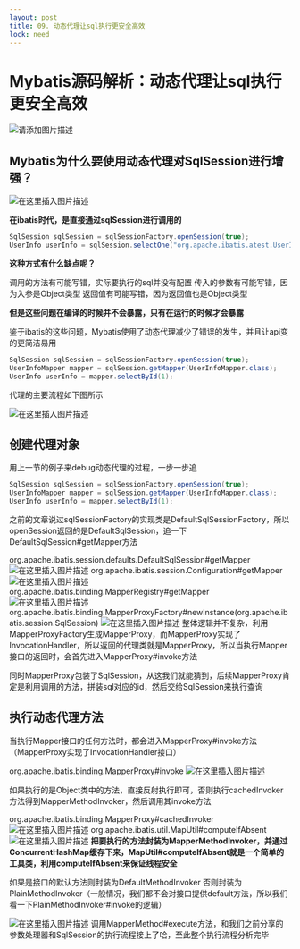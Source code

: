 ```yaml
---
layout: post
title: 09. 动态代理让sql执行更安全高效
lock: need
---
```


# Mybatis源码解析：动态代理让sql执行更安全高效

![请添加图片描述](https://img-blog.csdnimg.cn/fedf9e0a01de460ca897ac7d9e75ad41.jpg?)
## Mybatis为什么要使用动态代理对SqlSession进行增强？
![在这里插入图片描述](https://img-blog.csdnimg.cn/aa8e8c46c59c479280d6bf115f87903f.png?)

**在ibatis时代，是直接通过sqlSession进行调用的**
```java
SqlSession sqlSession = sqlSessionFactory.openSession(true);
UserInfo userInfo = sqlSession.selectOne("org.apache.ibatis.atest.UserInfoMapper.selectById", 1);
```
**这种方式有什么缺点呢？**

调用的方法有可能写错，实际要执行的sql并没有配置
传入的参数有可能写错，因为入参是Object类型
返回值有可能写错，因为返回值也是Object类型

**但是这些问题在编译的时候并不会暴露，只有在运行的时候才会暴露**


鉴于ibatis的这些问题，Mybatis使用了动态代理减少了错误的发生，并且让api变的更简洁易用
```java
SqlSession sqlSession = sqlSessionFactory.openSession(true);
UserInfoMapper mapper = sqlSession.getMapper(UserInfoMapper.class);
UserInfo userInfo = mapper.selectById(1);
```

代理的主要流程如下图所示

![在这里插入图片描述](https://img-blog.csdnimg.cn/5850364bbb1c4293955d878d5596884b.png?)
## 创建代理对象
用上一节的例子来debug动态代理的过程，一步一步追

```java
SqlSession sqlSession = sqlSessionFactory.openSession(true);
UserInfoMapper mapper = sqlSession.getMapper(UserInfoMapper.class);
UserInfo userInfo = mapper.selectById(1);
```
之前的文章说过sqlSessionFactory的实现类是DefaultSqlSessionFactory，所以openSession返回的是DefaultSqlSession，追一下
DefaultSqlSession#getMapper方法

org.apache.ibatis.session.defaults.DefaultSqlSession#getMapper
![在这里插入图片描述](https://img-blog.csdnimg.cn/5d73ee2684b04a3caf64e8b414bd0f65.png)
org.apache.ibatis.session.Configuration#getMapper
![在这里插入图片描述](https://img-blog.csdnimg.cn/a70953cfdaa247ee835df962bf76c641.png)
org.apache.ibatis.binding.MapperRegistry#getMapper
![在这里插入图片描述](https://img-blog.csdnimg.cn/7793867ac12b434ea00090e4cada7a64.png?)
org.apache.ibatis.binding.MapperProxyFactory#newInstance(org.apache.ibatis.session.SqlSession)
![在这里插入图片描述](https://img-blog.csdnimg.cn/9040a2e8fb2b437487dfb25ba6455fc3.png?)
整体逻辑并不复杂，利用MapperProxyFactory生成MapperProxy，而MapperProxy实现了InvocationHandler，所以返回的代理类就是MapperProxy，所以当执行Mapper接口的返回时，会首先进入MapperProxy#invoke方法

同时MapperProxy包装了SqlSession，从这我们就能猜到，后续MapperProxy肯定是利用调用的方法，拼装sql对应的id，然后交给SqlSession来执行查询
## 执行动态代理方法
当执行Mapper接口的任何方法时，都会进入MapperProxy#invoke方法（MapperProxy实现了InvocationHandler接口）

org.apache.ibatis.binding.MapperProxy#invoke
![在这里插入图片描述](https://img-blog.csdnimg.cn/b9732dfdf3d440fcb5a7ef770b9358ca.png)

如果执行的是Object类中的方法，直接反射执行即可，否则执行cachedInvoker方法得到MapperMethodInvoker，然后调用其invoke方法

org.apache.ibatis.binding.MapperProxy#cachedInvoker
![在这里插入图片描述](https://img-blog.csdnimg.cn/e4119ef695be486caa5135bd75d20c0f.png?)
org.apache.ibatis.util.MapUtil#computeIfAbsent
![在这里插入图片描述](https://img-blog.csdnimg.cn/ad10260249424df08fccc2fbd4e1c4d6.png?)
**把要执行的方法封装为MapperMethodInvoker，并通过ConcurrentHashMap缓存下来，MapUtil#computeIfAbsent就是一个简单的工具类，利用computeIfAbsent来保证线程安全**

如果是接口的默认方法则封装为DefaultMethodInvoker
否则封装为PlainMethodInvoker（一般情况，我们都不会对接口提供default方法，所以我们看一下PlainMethodInvoker#invoke的逻辑）

![在这里插入图片描述](https://img-blog.csdnimg.cn/fa6332ff72784f7b9f23672a5b59d4e2.png?)
调用MapperMethod#execute方法，和我们之前分享的参数处理器和SqlSession的执行流程接上了哈，至此整个执行流程分析完毕